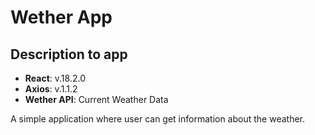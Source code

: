 # Wether App
## Description to app 

- **React**: v.18.2.0
- **Axios**: v.1.1.2
- **Wether API**: Current Weather Data

A simple application where user can get information about the weather.

